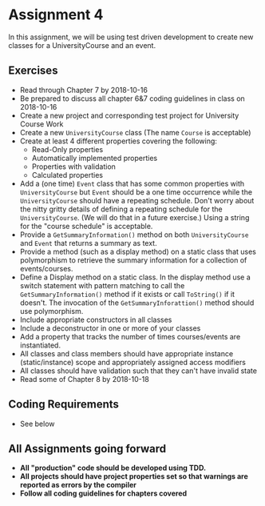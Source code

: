 # Assignment 4

In this assignment, we will be using test driven development to create new classes for a UniversityCourse and an event.

## Exercises

* Read through Chapter 7 by 2018-10-16
* Be prepared to discuss all chapter 6&7 coding guidelines in class on 2018-10-16
* Create a new project and corresponding test project for University Course Work
* Create a new `UniversityCourse` class (The name `Course` is acceptable)
* Create at least 4 different properties covering the following:
  * Read-Only properties
  * Automatically implemented properties
  * Properties with validation
  * Calculated properties
* Add a (one time) `Event` class that has some common properties with `UniversityCourse` but `Event` should be a one time occurrence while the `UniversityCourse` should have a repeating schedule. Don't worry about the nitty gritty details of defining a repeating schedule for the `UniversityCourse`.  (We will do that in a future exercise.)  Using a string for the "course schedule" is acceptable.
* Provide a `GetSummaryInformation()` method on both `UniversityCourse` and `Event` that returns a summary as text.
* Provide a method (such as a display method) on a static class that uses polymorphism to retrieve the summary information for a collection of events/courses.
* Define a Display method on a static class.  In the display method use a switch statement with pattern matching to call the `GetSummaryInformation()` method if it exists or call `ToString()` if it doesn't. The invocation of the `GetSummaryInforattion()` method should use polymorphism.
* Include appropriate constructors in all classes
* Include a deconstructor in one or more of your classes
* Add a property that tracks the number of times courses/events are instantiated.
* All classes and class members should have appropriate instance (static/instance) scope and appropriately assigned access modifiers
* All classes should have validation such that they can't have invalid state
* Read some of Chapter 8 by 2018-10-18

## Coding Requirements

* See below

## All Assignments going forward

* **All "production" code should be developed using TDD.**
* **All projects should have project properties set so that warnings are reported as errors by the compiler**
* **Follow all coding guidelines for chapters covered**
